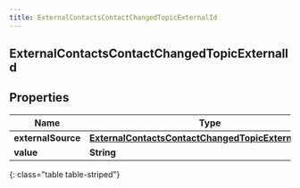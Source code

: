 ```yaml
---
title: ExternalContactsContactChangedTopicExternalId
---
```

## ExternalContactsContactChangedTopicExternalId


## Properties

| Name | Type | Description | Notes |
| ------------ | ------------- | ------------- | ------------- |
| **externalSource** | <!----><!---->[**ExternalContactsContactChangedTopicExternalSource**](ExternalContactsContactChangedTopicExternalSource.html)<!----> |  |  [optional] |
| **value** | <!----><!---->**String**<!----> |  |  [optional] |
{: class="table table-striped"}



